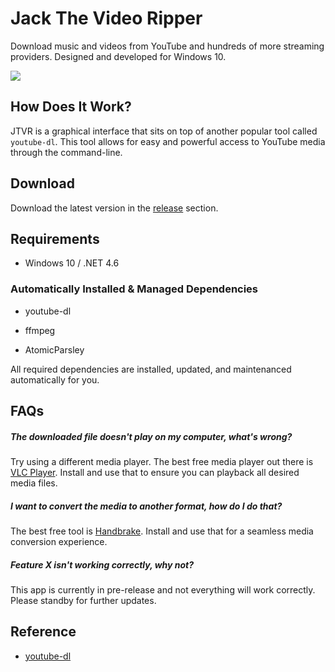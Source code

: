 # Jack The Video Ripper

Download music and videos from YouTube and hundreds of more streaming providers. Designed and developed for Windows 10.

![](https://github.com/dantheman213/JackTheVideoRipper/raw/master/docs/demo.gif)

## How Does It Work?

JTVR is a graphical interface that sits on top of another popular tool called `youtube-dl`. This tool allows for easy and powerful access to YouTube media through the command-line.

## Download

Download the latest version in the [release](https://github.com/dantheman213/JackTheVideoRipper/releases) section.

## Requirements

* Windows 10 / .NET 4.6

### Automatically Installed & Managed Dependencies

* youtube-dl

* ffmpeg

* AtomicParsley

All required dependencies are installed, updated, and maintenanced automatically for you.

## FAQs

##### The downloaded file doesn't play on my computer, what's wrong?

Try using a different media player. The best free media player out there is [VLC Player](https://www.videolan.org/vlc/index.html). Install and use that to ensure you can playback all desired media files.

##### I want to convert the media to another format, how do I do that?

The best free tool is [Handbrake](https://handbrake.fr/). Install and use that for a seamless media conversion experience.

##### Feature X isn't working correctly, why not?

This app is currently in pre-release and not everything will work correctly. Please standby for further updates.

## Reference

* [youtube-dl](https://github.com/ytdl-org/youtube-dl)

